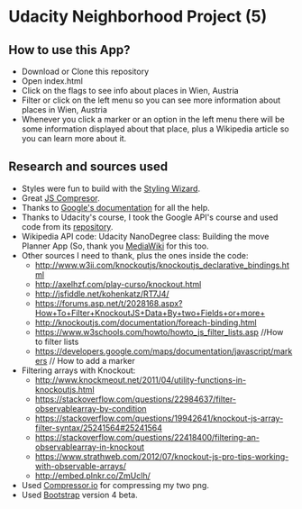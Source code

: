 # Udacity Neighborhood Project (5)

## How to use this App?
- Download or Clone this repository
- Open index.html
- Click on the flags to see info about places in Wien, Austria
- Filter or click on the left menu so you can see more information about places in Wien, Austria
- Whenever you click a marker or an option in the left menu there will be some information displayed about that place, plus a Wikipedia article so you can learn more about it.

## Research and sources used

* Styles were fun to build with the [Styling Wizard](https://mapstyle.withgoogle.com).
* Great [JS Compresor](https://jscompress.com/).
* Thanks to [Google's documentation](https://developers.google.com/maps/documentation/javascript/markers) for all the help.
* Thanks to Udacity's course, I took the Google API's course and used code from its [repository](https://github.com/udacity/ud864).
* Wikipedia API code: Udacity NanoDegree class: Building the move Planner App (So, thank you [MediaWiki](https://www.mediawiki.org/wiki/API:Main_page) for this too.
* Other sources I need to thank, plus the ones inside the code:
    * http://www.w3ii.com/knockoutjs/knockoutjs_declarative_bindings.html
    * http://axelhzf.com/play-curso/knockout.html
    * http://jsfiddle.net/kohenkatz/RT7J4/
    * https://forums.asp.net/t/2028168.aspx?How+To+Filter+KnockoutJS+Data+By+two+Fields+or+more+
    * http://knockoutjs.com/documentation/foreach-binding.html
    * https://www.w3schools.com/howto/howto_js_filter_lists.asp //How to filter lists
    * https://developers.google.com/maps/documentation/javascript/markers // How to add a marker
* Filtering arrays with Knockout:
    * http://www.knockmeout.net/2011/04/utility-functions-in-knockoutjs.html
    * https://stackoverflow.com/questions/22984637/filter-observablearray-by-condition
    * https://stackoverflow.com/questions/19942641/knockout-js-array-filter-syntax/25241564#25241564
    * https://stackoverflow.com/questions/22418400/filtering-an-observablearray-in-knockout
    * https://www.strathweb.com/2012/07/knockout-js-pro-tips-working-with-observable-arrays/
    * http://embed.plnkr.co/ZmUclh/
* Used [Compressor.io](compressor.io) for compressing my two png.
* Used [Bootstrap](https://getbootstrap.com/) version 4 beta.

